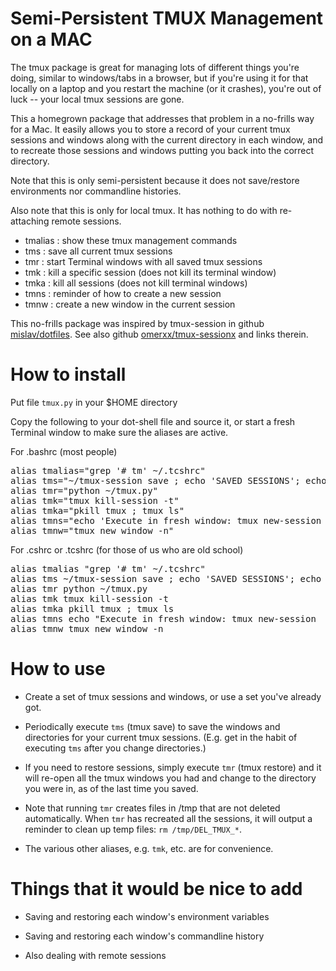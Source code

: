 # Semi-Persistent TMUX Management on a MAC

The tmux package is great for managing lots of different things you're doing, similar to windows/tabs in a browser, but if you're using it for that locally on a laptop and you restart the machine (or it crashes), you're out of luck -- your local tmux sessions are gone.

This a homegrown package that addresses that problem in a no-frills way for a Mac. It easily allows you to store a record of your current tmux sessions and windows along with the current directory in each window, and to recreate those sessions and windows putting you back into the correct directory.

Note that this is only semi-persistent because it does not save/restore environments nor commandline histories.

Also note that this is only for local tmux. It has nothing to do with re-attaching remote sessions.

* tmalias      : show these tmux management commands
* tms          : save all current tmux sessions 
* tmr          : start Terminal windows with all saved tmux sessions
* tmk <session>: kill a specific session (does not kill its terminal window)
* tmka         : kill all sessions (does not kill terminal windows)
* tmns         : reminder of how to create a new session
* tmnw <window>: create a new window in the current session

This no-frills package was inspired by tmux-session in github [mislav/dotfiles](https://github.com/mislav/dotfiles/tree/d2af5900fce38238d1202aa43e7332b20add6205).  See also github [omerxx/tmux-sessionx](https://github.com/omerxx/tmux-sessionx) and links therein.

# How to install

Put file `tmux.py` in your $HOME directory

Copy the following to your dot-shell file and source it, or start a fresh Terminal window to make sure the aliases are active.

For .bashrc (most people)
<pre>
alias tmalias="grep '# tm' ~/.tcshrc"
alias tms="~/tmux-session save ; echo 'SAVED SESSIONS'; echo '=============='; cat ~/.tmux-session"
alias tmr="python ~/tmux.py"
alias tmk="tmux kill-session -t"
alias tmka="pkill tmux ; tmux ls"
alias tmns="echo 'Execute in fresh window: tmux new-session -s 'session' -n 'session' replacing 'session' with session name'"
alias tmnw="tmux new window -n"
</pre>

For .cshrc or .tcshrc (for those of us who are old school)
<pre>
alias tmalias "grep '# tm' ~/.tcshrc"
alias tms ~/tmux-session save ; echo 'SAVED SESSIONS'; echo "=============="; cat ~/.tmux-session
alias tmr python ~/tmux.py
alias tmk tmux kill-session -t 
alias tmka pkill tmux ; tmux ls
alias tmns echo "Execute in fresh window: tmux new-session  -s 'session' -n 'session' replacing 'session' with session name "
alias tmnw tmux new window -n
</pre>


# How to use

* Create a set of tmux sessions and windows, or use a set you've already got.

* Periodically execute `tms` (tmux save) to save the windows and directories for your current tmux sessions. (E.g. get in the habit of executing `tms` after you change directories.)

* If you need to restore sessions, simply execute `tmr` (tmux restore) and it will re-open all the tmux windows you had and change to the directory you were in, as of the last time you saved.

* Note that running `tmr` creates files in /tmp that are not deleted automatically. When `tmr` has recreated all the sessions, it will output a reminder to clean up temp files: `rm /tmp/DEL_TMUX_*`.

* The various other aliases, e.g. `tmk`, etc. are for convenience.

# Things that it would be nice to add

* Saving and restoring each window's environment variables

* Saving and restoring each window's commandline history

* Also dealing with remote sessions






